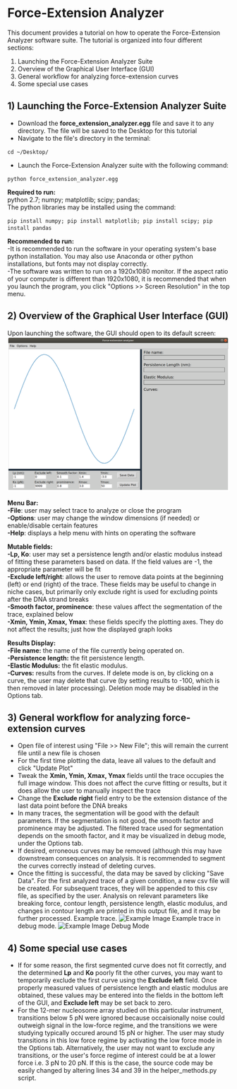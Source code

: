 # Force-Extension Analyzer
This document provides a tutorial on how to operate the Force-Extension Analyzer 
software suite. The tutorial is organized into four different sections:
1) Launching the Force-Extension Analyzer Suite
2) Overview of the Graphical User Interface (GUI)
3) General workflow for analyzing force-extension curves
4) Some special use cases

## 1) Launching the Force-Extension Analyzer Suite
- Download the **force_extension_analyzer.egg** file and save it to any 
directory. The file will be saved to the Desktop for this tutorial
- Navigate to the file's directory in the terminal:
```
cd ~/Desktop/
```

- Launch the Force-Extension Analyzer suite with the following command:
```
python force_extension_analyzer.egg
```

**Required to run:**<br/>
python 2.7; numpy; matplotlib; scipy; pandas; <br/>
The python libraries may be installed using the command:
```
pip install numpy; pip install matplotlib; pip install scipy; pip install pandas
```

**Recommended to run:**<br/>
-It is recommended to run the software in your operating system's base python 
installation. You may also use Anaconda or other python installations, but fonts
 may not display correctly.<br/> 
-The software was written to run on a 1920x1080 monitor. If the aspect ratio of 
your computer is different than 1920x1080, it is recommended that when you 
launch the program, you click "Options >> Screen Resolution" in the top menu.


## 2) Overview of the Graphical User Interface (GUI)
Upon launching the software, the GUI should open to its default screen:
![Default Screen](imgs/splash_screen.png?raw=true "Default Screen")

**Menu Bar:**<br/>
**-File**: user may select trace to analyze or close the program<br/>
**-Options**: user may change the window dimensions (if needed) or enable/disable 
certain features<br/>
**-Help**: displays a help menu with hints on operating the software

**Mutable fields:**<br/>
**-Lp, Ko**: user may set a persistence length and/or elastic modulus instead of 
fitting these parameters based on data. If the field values are -1, the appropriate
parameter will be fit<br/>
**-Exclude left/right**: allows the user to remove data points at the beginning 
(left) or end (right) of the trace. These fields may be useful to change in 
niche cases, but primarily only exclude right is used for excluding points after 
the DNA strand breaks<br/>
**-Smooth factor, prominence**: these values affect the segmentation of the trace, 
explained below<br/>
**-Xmin, Ymin, Xmax, Ymax**: these fields specify the plotting axes. They do not 
affect the results; just how the displayed graph looks

**Results Display:**<br/>
**-File name:** the name of the file currently being operated on. <br/>
**-Persistence length:** the fit persistence length. <br/>
**-Elastic Modulus:** the fit elastic modulus.<br/>
**-Curves:** results from the curves. If delete mode is on, by clicking on a curve,
the user may delete that curve (by setting results to -100, which is then 
removed in later processing). Deletion mode may be disabled in the Options tab. 


## 3) General workflow for analyzing force-extension curves
- Open file of interest using "File >> New File"; this will remain the current
file until a new file is chosen
- For the first time plotting the data, leave all values to the default and 
click "Update Plot"
- Tweak the **Xmin, Ymin, Xmax, Ymax** fields until the trace occupies the full 
image window. This does not affect the curve fitting or results, but it does 
allow the user to manually inspect the trace
- Change the **Exclude right** field entry to be the extension distance of the 
last data point before the DNA breaks
- In many traces, the segmentation will be good with the default parameters. If
the segmentation is not good, the smooth factor and prominence may be adjusted.
The filtered trace used for segmentation depends on the smooth factor, and it may
be visualized in debug mode, under the Options tab.
- If desired, erroneous curves may be removed (although this may have downstream
consequences on analysis. It is recommended to segment the curves correctly 
instead of deleting curves.
- Once the fitting is successful, the data may be saved by clicking "Save Data". 
For the first analyzed trace of a given condition, a new csv file will be 
created. For subsequent traces, they will be appended to this csv file, as 
specified by the user. Analysis on relevant parameters like breaking force, 
contour length, persistence length, elastic modulus, and changes in contour length
are printed in this output file, and it may be further processed.
Example trace.
![Example Image](example_img.png?raw=true "Example Image")
Example trace in debug mode.
![Example Image Debug Mode](example_img_debug.png?raw=true "Example Image Debug Mode")

## 4) Some special use cases
- If for some reason, the first segmented curve does not fit correctly, and the 
determined **Lp** and **Ko** poorly fit the other curves, you may want to temporarily 
exclude the first curve using the **Exclude left** field. Once properly measured
values of persistence length and elastic modulus are obtained, these values may be entered into the fields in
the bottom left of the GUI, and **Exclude left** may be set back to zero.
- For the 12-mer nucleosome array studied on this particular instrument, 
transitions below 5 pN were ignored because occaisionally noise could outweigh 
signal in the low-force regime, and the transitions we were studying typically 
occured around 15 pN or higher. The user may study transitions in this low force
regime by activating the low force mode in the Options tab. Alternatively, the 
user may not want to exclude any transitions, or the user's force regime of 
interest could be at a lower force i.e. 3 pN to 20 pN. If this is the case, the
source code may be easily changed by altering lines 34 and 39 in the 
helper_methods.py script. 






